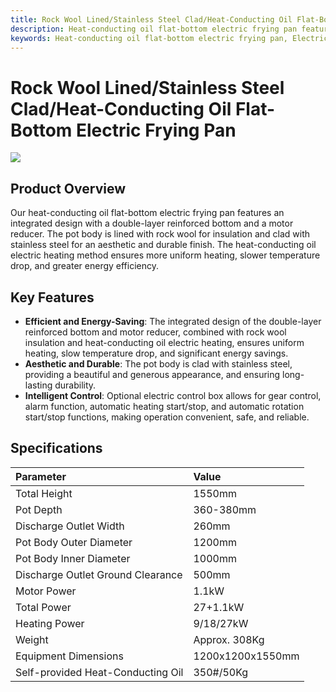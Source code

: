 ```yaml
---
title: Rock Wool Lined/Stainless Steel Clad/Heat-Conducting Oil Flat-Bottom Electric Frying Pan - Shandong Shengshi Hecheng Machinery Co., Ltd.
description: Heat-conducting oil flat-bottom electric frying pan features double-layer reinforced bottom and motor reducer integrated design, rock wool insulation lining, stainless steel cladding, heat-conducting oil electric heating for uniform heating, energy-saving and environmentally friendly.
keywords: Heat-conducting oil flat-bottom electric frying pan, Electric frying pan, Heat-conducting oil frying pan, Flat-bottom frying pan, Oilseed frying pan, Frying pan equipment, Electric heating frying pan, Rock wool insulation frying pan, Stainless steel frying pan, Oilseed processing frying pan, Frying pan machine, Electric frying pan equipment
---
```


# Rock Wool Lined/Stainless Steel Clad/Heat-Conducting Oil Flat-Bottom Electric Frying Pan
![](https://i.postimg.cc/3KvT2YJ1/202509051516277.png?dl=1)
## Product Overview

Our heat-conducting oil flat-bottom electric frying pan features an integrated design with a double-layer reinforced bottom and a motor reducer. The pot body is lined with rock wool for insulation and clad with stainless steel for an aesthetic and durable finish. The heat-conducting oil electric heating method ensures more uniform heating, slower temperature drop, and greater energy efficiency.

## Key Features

-   **Efficient and Energy-Saving**: The integrated design of the double-layer reinforced bottom and motor reducer, combined with rock wool insulation and heat-conducting oil electric heating, ensures uniform heating, slow temperature drop, and significant energy savings.
-   **Aesthetic and Durable**: The pot body is clad with stainless steel, providing a beautiful and generous appearance, and ensuring long-lasting durability.
-   **Intelligent Control**: Optional electric control box allows for gear control, alarm function, automatic heating start/stop, and automatic rotation start/stop functions, making operation convenient, safe, and reliable.

## Specifications

| Parameter             | Value            |
| :-------------------- | :--------------- |
| Total Height          | 1550mm           |
| Pot Depth             | 360-380mm        |
| Discharge Outlet Width| 260mm            |
| Pot Body Outer Diameter| 1200mm           |
| Pot Body Inner Diameter| 1000mm           |
| Discharge Outlet Ground Clearance| 500mm            |
| Motor Power           | 1.1kW            |
| Total Power           | 27+1.1kW         |
| Heating Power         | 9/18/27kW        |
| Weight                | Approx. 308Kg    |
| Equipment Dimensions  | 1200x1200x1550mm |
| Self-provided Heat-Conducting Oil| 350#/50Kg        |